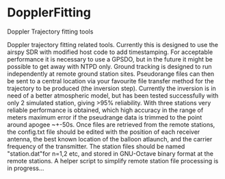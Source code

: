 # DopplerFitting

Doppler Trajectory fitting tools

Doppler trajectory fitting related tools. Currently this is designed to use the airspy SDR with modified host code to add timestamping. For acceptable performance it is necessary to use a GPSDO, but in the future it might be possible to get away with NTPD only. 
Ground tracking is designed to run independently at remote ground station sites. Pseudorange files can then be sent to a central location via your favourite file transfer method for the trajectory to be produced (the inversion step). Currently the inversion is in need of a better atmospheric model, but has been tested successfully with only 2 simulated station, giving >95% reliability. With three stations very reliable performance is obtained, which high accuracy in the range of meters maximum error if the pseudrange data is trimmed to the point around apogee ~+-50s.
Once files are retrieved from the remote stations, the config.txt file should be edited with the position of each receiver antenna, the best known location of the balloon atlaunch, and the carrier frequency of the transmitter. The station files should be named "station<n>.dat"for n=1,2 etc, and stored in GNU-Octave binary format at the remote stations. A helper script to simplify remote station file processing is in progress...
